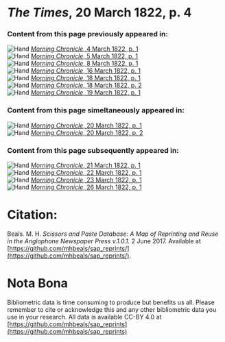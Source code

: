 # *The Times*, 20 March 1822, p. 4  
  
### Content from this page previously appeared in:  
![Hand](http://scissorsandpaste.net/wp-content/uploads/2017/06/smallhandpointer.png) [*Morning Chronicle*, 4 March 1822, p. 1](https://mhbeals.github.io/sap_html/Morning-Chronicle/Morning-Chronicle-4-March-1822-p-1)  
![Hand](http://scissorsandpaste.net/wp-content/uploads/2017/06/smallhandpointer.png) [*Morning Chronicle*, 5 March 1822, p. 1](https://mhbeals.github.io/sap_html/Morning-Chronicle/Morning-Chronicle-5-March-1822-p-1)  
![Hand](http://scissorsandpaste.net/wp-content/uploads/2017/06/smallhandpointer.png) [*Morning Chronicle*, 8 March 1822, p. 1](https://mhbeals.github.io/sap_html/Morning-Chronicle/Morning-Chronicle-8-March-1822-p-1)  
![Hand](http://scissorsandpaste.net/wp-content/uploads/2017/06/smallhandpointer.png) [*Morning Chronicle*, 16 March 1822, p. 1](https://mhbeals.github.io/sap_html/Morning-Chronicle/Morning-Chronicle-16-March-1822-p-1)  
![Hand](http://scissorsandpaste.net/wp-content/uploads/2017/06/smallhandpointer.png) [*Morning Chronicle*, 18 March 1822, p. 1](https://mhbeals.github.io/sap_html/Morning-Chronicle/Morning-Chronicle-18-March-1822-p-1)  
![Hand](http://scissorsandpaste.net/wp-content/uploads/2017/06/smallhandpointer.png) [*Morning Chronicle*, 18 March 1822, p. 2](https://mhbeals.github.io/sap_html/Morning-Chronicle/Morning-Chronicle-18-March-1822-p-2)  
![Hand](http://scissorsandpaste.net/wp-content/uploads/2017/06/smallhandpointer.png) [*Morning Chronicle*, 19 March 1822, p. 1](https://mhbeals.github.io/sap_html/Morning-Chronicle/Morning-Chronicle-19-March-1822-p-1)  
  
### Content from this page simeltaneously appeared in:  
![Hand](http://scissorsandpaste.net/wp-content/uploads/2017/06/smallhandpointer.png) [*Morning Chronicle*, 20 March 1822, p. 1](https://mhbeals.github.io/sap_html/Morning-Chronicle/Morning-Chronicle-20-March-1822-p-1)  
![Hand](http://scissorsandpaste.net/wp-content/uploads/2017/06/smallhandpointer.png) [*Morning Chronicle*, 20 March 1822, p. 2](https://mhbeals.github.io/sap_html/Morning-Chronicle/Morning-Chronicle-20-March-1822-p-2)  
  
### Content from this page subsequently appeared in:  
![Hand](http://scissorsandpaste.net/wp-content/uploads/2017/06/smallhandpointer.png) [*Morning Chronicle*, 21 March 1822, p. 1](https://mhbeals.github.io/sap_html/Morning-Chronicle/Morning-Chronicle-21-March-1822-p-1)  
![Hand](http://scissorsandpaste.net/wp-content/uploads/2017/06/smallhandpointer.png) [*Morning Chronicle*, 22 March 1822, p. 1](https://mhbeals.github.io/sap_html/Morning-Chronicle/Morning-Chronicle-22-March-1822-p-1)  
![Hand](http://scissorsandpaste.net/wp-content/uploads/2017/06/smallhandpointer.png) [*Morning Chronicle*, 23 March 1822, p. 1](https://mhbeals.github.io/sap_html/Morning-Chronicle/Morning-Chronicle-23-March-1822-p-1)  
![Hand](http://scissorsandpaste.net/wp-content/uploads/2017/06/smallhandpointer.png) [*Morning Chronicle*, 26 March 1822, p. 1](https://mhbeals.github.io/sap_html/Morning-Chronicle/Morning-Chronicle-26-March-1822-p-1)  


# Citation: 

Beals. M. H. *Scissors and Paste Database: A Map of Reprinting and Reuse in the Anglophone Newspaper Press v.1.0.1.* 2 June 2017. Available at [https://github.com/mhbeals/sap_reprints/](https://github.com/mhbeals/sap_reprints/). 

# Nota Bona

Bibliometric data is time consuming to produce but benefits us all. Please remember to cite or acknowledge this and any other bibliometric data you use in your research. All data is available CC-BY 4.0 at [https://github.com/mhbeals/sap_reprints](https://github.com/mhbeals/sap_reprints)